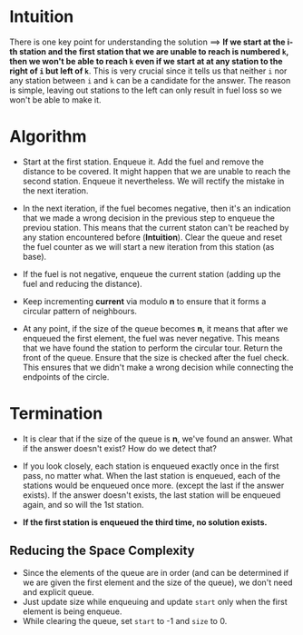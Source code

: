 # Intuition

There is one key point for understanding the solution ==> **If we start at the i-th station and the first station that we are unable to reach is numbered `k`, then we won't be able to reach `k` even if we start at at any station to the right of `i` but left of `k`**. This is very crucial since it tells us that neither `i` nor any station between `i` and `k` can be a candidate for the answer. The reason is simple, leaving out stations to the left can only result in fuel loss so we won't be able to make it.

# Algorithm

* Start at the first station. Enqueue it. Add the fuel and remove the distance to be covered. It might happen that we are unable to reach the second station. Enqueue it nevertheless. We will rectify the mistake in the next iteration.

* In the next iteration, if the fuel becomes negative, then it's an indication that we made a wrong decision in the previous step to enqueue the previou station. This means that the current staton can't be reached by any station encountered before (**Intuition**). Clear the queue and reset the fuel counter as we will start a new iteration from this station (as base).

* If the fuel is not negative, enqueue the current station (adding up the fuel and reducing the distance). 

* Keep incrementing **current** via modulo **n** to ensure that it forms a circular pattern of neighbours.

* At any point, if the size of the queue becomes **n**, it means that after we enqueued the first element, the fuel was never negative. This means that we have found the station to perform the circular tour. Return the front of the queue. Ensure that the size is checked after the fuel check. This ensures that we didn't make a wrong decision while connecting the endpoints of the circle.

# Termination

* It is clear that if the size of the queue is **n**, we've found an answer. What if the answer doesn't exist? How do we detect that?

* If you look closely, each station is enqueued exactly once in the first pass, no matter what. When the last station is enqueued, each of the stations would be enqueued once more. (except the last if the answer exists). If the answer doesn't exists, the last station will be enqueued again, and so will the 1st station.

* **If the first station is enqueued the third time, no solution exists.**


## Reducing the Space Complexity

* Since the elements of the queue are in order (and can be determined if we are given the first element and the size of the queue), we don't need and explicit queue.
* Just update size while enqueuing and update `start` only when the first element is being enqueue.
* While clearing the queue, set `start` to -1 and `size` to 0.
